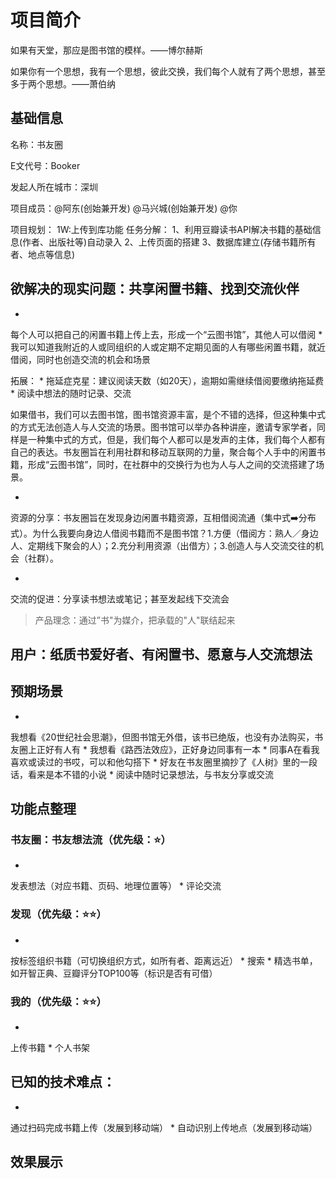 # 项目简介

如果有天堂，那应是图书馆的模样。——博尔赫斯

如果你有一个思想，我有一个思想，彼此交换，我们每个人就有了两个思想，甚至多于两个思想。——萧伯纳

## 基础信息
名称：书友圈

E文代号：Booker

发起人所在城市：深圳

项目成员：@阿东(创始兼开发) @马兴城(创始兼开发) @你

项目规划：
1W:上传到库功能
任务分解：
1、利用豆瓣读书API解决书籍的基础信息(作者、出版社等)自动录入
2、上传页面的搭建
3、数据库建立(存储书籍所有者、地点等信息)

## 欲解决的现实问题：共享闲置书籍、找到交流伙伴
* 
每个人可以把自己的闲置书籍上传上去，形成一个“云图书馆”，其他人可以借阅
* 
我可以知道我附近的人或同组织的人或定期不定期见面的人有哪些闲置书籍，就近借阅，同时也创造交流的机会和场景

拓展：
* 
拖延症克星：建议阅读天数（如20天），逾期如需继续借阅要缴纳拖延费
* 
阅读中想法的随时记录、交流

如果借书，我们可以去图书馆，图书馆资源丰富，是个不错的选择，但这种集中式的方式无法创造人与人交流的场景。图书馆可以举办各种讲座，邀请专家学者，同样是一种集中式的方式，但是，我们每个人都可以是发声的主体，我们每个人都有自己的表达。书友圈旨在利用社群和移动互联网的力量，聚合每个人手中的闲置书籍，形成“云图书馆”，同时，在社群中的交换行为也为人与人之间的交流搭建了场景。

* 
资源的分享：书友圈旨在发现身边闲置书籍资源，互相借阅流通（集中式➡️分布式）。为什么我要向身边人借阅书籍而不是图书馆？1.方便（借阅方：熟人／身边人、定期线下聚会的人）；2.充分利用资源（出借方）；3.创造人与人交流交往的机会（社群）。

* 
交流的促进：分享读书想法或笔记；甚至发起线下交流会

>产品理念：通过”书"为媒介，把承载的"人"联结起来

## 用户：纸质书爱好者、有闲置书、愿意与人交流想法

## 预期场景
* 
我想看《20世纪社会思潮》，但图书馆无外借，该书已绝版，也没有办法购买，书友圈上正好有人有
* 
我想看《路西法效应》，正好身边同事有一本
* 
同事A在看我喜欢或读过的书哎，可以和他勾搭下
* 
好友在书友圈里摘抄了《人树》里的一段话，看来是本不错的小说
* 
阅读中随时记录想法，与书友分享或交流

## 功能点整理

### 书友圈：书友想法流（优先级：⭐️）
* 
发表想法（对应书籍、页码、地理位置等）
* 
评论交流

### 发现（优先级：⭐️⭐️）
* 
按标签组织书籍（可切换组织方式，如所有者、距离远近）
* 
搜索
* 
精选书单，如开智正典、豆瓣评分TOP100等（标识是否有可借）

### 我的（优先级：⭐️⭐️）
* 
上传书籍
* 
个人书架

## 已知的技术难点：
* 
通过扫码完成书籍上传（发展到移动端）
* 
自动识别上传地点（发展到移动端）

## 效果展示

